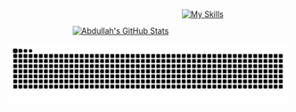 <!-- GitHub Stats & Skills Icons Side by Side (Properly Centered) -->
<div align="center">
  <a href="https://github.com/abdulahmd/github-readme-stats" style="display: inline-block;">
    <img src="https://github-readme-stats.vercel.app/api?username=abdulahmd&theme=blue_navy" alt="Abdullah's GitHub Stats">
  </a>
  &nbsp;&nbsp;&nbsp;&nbsp;
  <a href="https://skillicons.dev" style="display: inline-block; position: relative; top: -30px;">
    <img src="https://skillicons.dev/icons?i=vscode,anaconda,java,python,pytorch,matlab,notion,opencv,unity,blender,idea,matlab,obsidian,notion,anaconda,arduino,cloudflare,git,github,gitlab&perline=5" alt="My Skills">
  </a>
</div>

<!-- GitHub Contribution Snake Animation -->
<p align="center">
  <picture>
    <source media="(prefers-color-scheme: dark)" srcset="https://raw.githubusercontent.com/abdulahmd/abdulahmd/output/github-contribution-grid-snake-dark.svg">
    <source media="(prefers-color-scheme: light)" srcset="https://raw.githubusercontent.com/abdulahmd/abdulahmd/output/github-contribution-grid-snake.svg">
    <img alt="GitHub Contribution Grid Snake Animation" src="https://raw.githubusercontent.com/abdulahmd/abdulahmd/output/github-contribution-grid-snake.svg">
  </picture>
</p>
